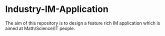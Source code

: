 # Industry-IM-Application
The aim of this repository is to design a feature rich IM application which is aimed at Math/Science/IT people.
